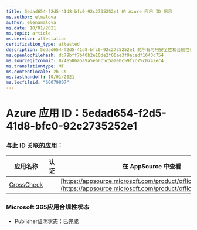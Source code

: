 ```yaml
---
title: 5edad654-f2d5-41d8-bfc0-92c2735252e1 的 Azure 应用 ID 信息
ms.author: elmalova
author: elenamalova
ms.date: 10/01/2021
ms.topic: article
ms.service: attestation
certification_type: attested
description: 5edad654-f2d5-41d8-bfc0-92c2735252e1 的所有可用安全性和合规性信息。
ms.openlocfilehash: dc79bff7b40b2e10de2f00ae3f9acedf1643d754
ms.sourcegitcommit: 874e586a5a9a5eb0c5c5aae0c59f7c75c0742ec4
ms.translationtype: MT
ms.contentlocale: zh-CN
ms.lasthandoff: 10/01/2021
ms.locfileid: "60079807"
---
```

# <a name="azure-app-id-5edad654-f2d5-41d8-bfc0-92c2735252e1"></a>Azure 应用 ID：5edad654-f2d5-41d8-bfc0-92c2735252e1


### <a name="apps-associated-with-this-id"></a>与此 ID 关联的应用：
| **应用名称** | **认证** | **在 AppSource 中查看** |
|--------------|---------------|-----------------------|
| [CrossCheck](https://docs.microsoft.com/microsoft-365-app-certification/forward/WA200003198) |  | [https://appsource.microsoft.com/product/office/WA200003198](https://appsource.microsoft.com/product/office/WA200003198) |

### <a name="microsoft-365-app-compliance-status"></a>Microsoft 365应用合规性状态
- Publisher证明状态：已完成
